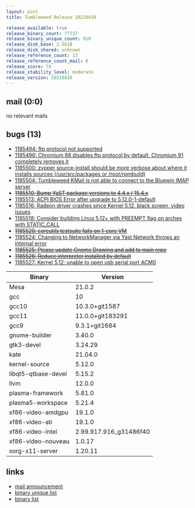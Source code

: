 ```yaml
---
layout: post
title: Tumbleweed Release 20210430

release_available: true
release_binary_count: 77737
release_binary_unique_count: 910
release_disk_base: 2.5GiB
release_disk_shared: unknown
release_reference_count: 13
release_reference_count_mail: 0
release_score: 74
release_stability_level: moderate
release_version: 20210430
---
```


## mail (0:0)

no relevant mails

## bugs (13)

<!--more-->

- [1185494: ftp protocol not supported](https://bugzilla.opensuse.org/show_bug.cgi?id=1185494)
- [1185496: Chromium 88 disables ftp protocol by default, Chromium 91 completely removes it](https://bugzilla.opensuse.org/show_bug.cgi?id=1185496)
- [1185500: zypper source-install should be more verbose about where it installs sources (/usr/src/packages or /root/rpmbuild)](https://bugzilla.opensuse.org/show_bug.cgi?id=1185500)
- [1185504: Tumbleweed KMail is not able to connect to the Bluewin IMAP server](https://bugzilla.opensuse.org/show_bug.cgi?id=1185504)
- ~~[1185510: Bump YaST package versions to 4.4.x / 15.4.x](https://bugzilla.opensuse.org/show_bug.cgi?id=1185510)~~
- [1185513: ACPI BIOS Error after upgrade to 5.12.0-1-default](https://bugzilla.opensuse.org/show_bug.cgi?id=1185513)
- [1185516: Radeon driver crashes since Kernel 5.12, black screen, video issues](https://bugzilla.opensuse.org/show_bug.cgi?id=1185516)
- [1185518: Consider building Linux 5.12+ with PREEMPT flag on arches with STATIC_CALL](https://bugzilla.opensuse.org/show_bug.cgi?id=1185518)
- ~~[1185520: coreutils testsuite fails on 1-core VM](https://bugzilla.opensuse.org/show_bug.cgi?id=1185520)~~
- [1185524: Changing to NetworkManager via Yast Network throws an internal error](https://bugzilla.opensuse.org/show_bug.cgi?id=1185524)
- ~~[1185525: Please update Gnome Drawing and add to main repo](https://bugzilla.opensuse.org/show_bug.cgi?id=1185525)~~
- ~~[1185526: Reduce interpreter installed by default](https://bugzilla.opensuse.org/show_bug.cgi?id=1185526)~~
- [1185527: Kernel 5.12: unable to open usb serial port ACM0](https://bugzilla.opensuse.org/show_bug.cgi?id=1185527)

Binary | Version
--- | ---
Mesa | 21.0.2
gcc | 10
gcc10 | 10.3.0+git1587
gcc11 | 11.0.0+git183291
gcc9 | 9.3.1+git1684
gnome-builder | 3.40.0
gtk3-devel | 3.24.29
kate | 21.04.0
kernel-source | 5.12.0
libqt5-qtbase-devel | 5.15.2
llvm | 12.0.0
plasma-framework | 5.81.0
plasma5-workspace | 5.21.4
xf86-video-amdgpu | 19.1.0
xf86-video-ati | 19.1.0
xf86-video-intel | 2.99.917.916_g31486f40
xf86-video-nouveau | 1.0.17
xorg-x11-server | 1.20.11

## links

- [mail announcement](https://github.com/boombatower/tumbleweed-review/issues/10)
- [binary unique list](http://download.opensuse.org/history/20210430/rpm.unique.list)
- [binary list](http://download.opensuse.org/history/20210430/rpm.list)
